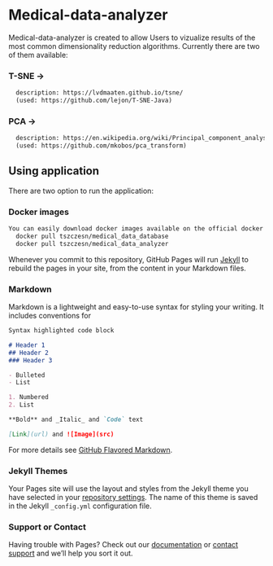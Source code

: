 # Medical-data-analyzer


Medical-data-analyzer is created to allow Users to vizualize results of the most common dimensionality reduction algorithms.
Currently there are two of them available:

### T-SNE -> 
```markdown
  description: https://lvdmaaten.github.io/tsne/
  (used: https://github.com/lejon/T-SNE-Java)
```

### PCA -> 
```markdown
  description: https://en.wikipedia.org/wiki/Principal_component_analysis
  (used: https://github.com/mkobos/pca_transform)
  ```
  
## Using application
There are two option to run the application:

### Docker images
```markdown
You can easily download docker images available on the official docker site (https://hub.docker.com/u/tszczesn/) 
  docker pull tszczesn/medical_data_database
  docker pull tszczesn/medical_data_analyzer
```





Whenever you commit to this repository, GitHub Pages will run [Jekyll](https://jekyllrb.com/) to rebuild the pages in your site, from the content in your Markdown files.

### Markdown

Markdown is a lightweight and easy-to-use syntax for styling your writing. It includes conventions for

```markdown
Syntax highlighted code block

# Header 1
## Header 2
### Header 3

- Bulleted
- List

1. Numbered
2. List

**Bold** and _Italic_ and `Code` text

[Link](url) and ![Image](src)
```

For more details see [GitHub Flavored Markdown](https://guides.github.com/features/mastering-markdown/).

### Jekyll Themes

Your Pages site will use the layout and styles from the Jekyll theme you have selected in your [repository settings](https://github.com/TomekSzcz/Medical-data-analyzer/settings). The name of this theme is saved in the Jekyll `_config.yml` configuration file.

### Support or Contact

Having trouble with Pages? Check out our [documentation](https://help.github.com/categories/github-pages-basics/) or [contact support](https://github.com/contact) and we’ll help you sort it out.
